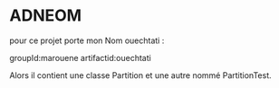 # ADNEOM
pour ce projet porte mon Nom ouechtati :

 groupId:marouene
 artifactid:ouechtati
 
 Alors il contient une classe Partition et une autre nommé PartitionTest.
 
 
